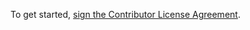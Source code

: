To get started, <a href="https://www.clahub.com/agreements/evercam/evercam-discover-android">sign the Contributor License Agreement</a>.
